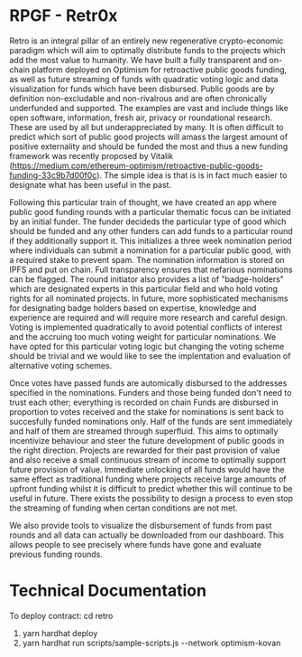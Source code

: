 # RPGF - Retr0x

Retro is an integral pillar of an entirely new regenerative crypto-economic paradigm which will aim to optimally distribute funds to the projects which add the most value to humanity. We have built a fully transparent and on-chain platform deployed on Optimism for retroactive public goods funding, as well as future streaming of funds with quadratic voting logic and data visualization for funds which have been disbursed. Public goods are by definition non-excludable and non-rivalrous and are often chronically underfunded and supported. The examples are vast and include things like open software, information, fresh air, privacy or roundational research. These are used by all but underappreciated by many. It is often difficult to predict which sort of public good projects will amass the largest amount of positive externality and should be funded the most and thus a new funding framework was recently proposed by Vitalik (https://medium.com/ethereum-optimism/retroactive-public-goods-funding-33c9b7d00f0c). The simple idea is that is is in fact much easier to designate what has been useful in the past.

Following this particular train of thought, we have created an app where public good funding rounds with a particular thematic focus can be initiated by an initial funder. The funder decideds the particular type of good which should be funded and any other funders can add funds to a particular round if they additionally support it. This initializes a three week nomination period where individuals can submit a nomination for a particular public good, with a required stake to prevent spam. The nomination information is stored on IPFS and put on chain. Full transparency ensures that nefarious nominations can be flagged. The round initiator also provides a list of "badge-holders" which are designated experts in this particular field and who hold voting rights for all nominated projects. In future, more sophisticated mechanisms for designating badge holders based on expertise, knowledge and experience are required and will require more research and careful design. Voting is implemented quadratically to avoid potential conflicts of interest and the accruing too much voting weight for particular nominations. We have opted for this particular voting logic but changing the voting scheme should be trivial and we would like to see the implentation and evaluation of alternative voting schemes.

Once votes have passed funds are automically disbursed to the addresses specified in the nominations. Funders and those being funded don't need to trust each other; everything is recorded on chain Funds are disbursed in proportion to votes received and the stake for nominations is sent back to succesfully funded nominations only. Half of the funds are sent immediately and half of them are streamed through superfluid. This aims to optimally incentivize behaviour and steer the future development of public goods in the right direction. Projects are rewarded for their past provision of value and also receive a small continuous stream of income to optimally support future provision of value. Immediate unlocking of all funds would have the same effect as traditional funding where projects receive large amounts of upfront funding whilst it is difficult to predict whether this will continue to be useful in future. There exists the possibility to design a process to even stop the streaming of funding when certan conditions are not met. 

We also provide tools to visualize the disbursement of funds from past rounds and all data can actually be downloaded from our dashboard. This allows people to see precisely where funds have gone and evaluate previous funding rounds.


# Technical Documentation

To deploy contract:
cd retro
1. yarn hardhat deploy
2. yarn hardhat run scripts/sample-scripts.js --network optimism-kovan
